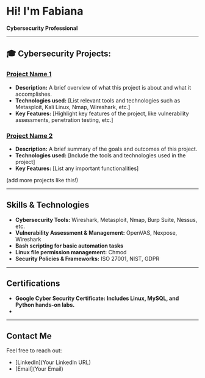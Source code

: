 # Hi! I'm Fabiana   
**Cybersecurity Professional** 

---

## 🎓 Cybersecurity Projects:

### [Project Name 1](link-to-your-project)
- **Description:** A brief overview of what this project is about and what it accomplishes. 
- **Technologies used:** [List relevant tools and technologies such as Metasploit, Kali Linux, Nmap, Wireshark, etc.]
- **Key Features:** [Highlight key features of the project, like vulnerability assessments, penetration testing, etc.]

### [Project Name 2](link-to-your-project)
- **Description:** A brief summary of the goals and outcomes of this project.
- **Technologies used:** [Include the tools and technologies used in the project]
- **Key Features:** [List any important functionalities]


(add more projects like this!)

---

## Skills & Technologies

- **Cybersecurity Tools:** Wireshark, Metasploit, Nmap, Burp Suite, Nessus, etc.
- **Vulnerability Assessment & Management:** OpenVAS, Nexpose, Wireshark
- **Bash scripting for basic automation tasks**
- **Linux file permission management:** Chmod 
- **Security Policies & Frameworks:** ISO 27001, NIST, GDPR

---

## Certifications

- **Google Cyber Security Certificate: Includes Linux, MySQL, and Python hands-on labs.**
- 
                              

---

## Contact Me

Feel free to reach out:
- [LinkedIn](Your LinkedIn URL)
- [Email](Your Email)
